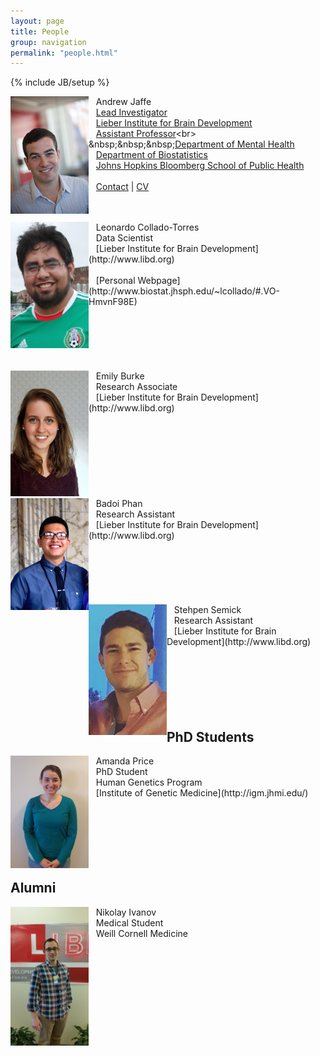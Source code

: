 ```yaml
---
layout: page
title: People
group: navigation
permalink: "people.html"
---
```

{% include JB/setup %}

<img src="media/people/Jaffe.jpg" alt="Andrew Jaffe" style="width: 125px;" align="left"/>

&nbsp;&nbsp;&nbsp;Andrew Jaffe<br>
&nbsp;&nbsp;&nbsp;[Lead Investigator](http://libd.org/contact/staff-directory/27-andrew-jaffe)<br>
&nbsp;&nbsp;&nbsp;[Lieber Institute for Brain Development](http://www.libd.org)<br>
&nbsp;&nbsp;&nbsp;[Assistant Professor](http://www.jhsph.edu/faculty/directory/profile/5291/Jaffe/Andrew%20E.)<br>
&nbsp;&nbsp;&nbsp;[Department of Mental Health](http://www.jhsph.edu/departments/mental-health/)<br>
&nbsp;&nbsp;&nbsp;[Department of Biostatistics](http://www.jhsph.edu/departments/biostatistics/)<br>
&nbsp;&nbsp;&nbsp;[Johns Hopkins Bloomberg School of Public Health](www.jhsph.edu)<br>
<br>
&nbsp;&nbsp;&nbsp;[Contact](index.html) | [CV](files/jaffe-cv.pdf)<br>
<br><br>

<img src="media/people/leonardo.png" alt="Leonardo Collado-Torres" style="width: 125px;" align="left"/>
&nbsp;&nbsp;&nbsp;Leonardo Collado-Torres<br>
&nbsp;&nbsp;&nbsp;Data Scientist<br>
&nbsp;&nbsp;&nbsp;[Lieber Institute for Brain Development](http://www.libd.org)<br>
<br>
&nbsp;&nbsp;&nbsp;[Personal Webpage](http://www.biostat.jhsph.edu/~lcollado/#.VO-HmvnF98E)<br>
<br><br><br><br><br><br>


<img src="media/people/emily.jpg" alt="Emily Burke" style="width: 125px;" align="left"/>
&nbsp;&nbsp;&nbsp;Emily Burke<br>
&nbsp;&nbsp;&nbsp;Research Associate<br>
&nbsp;&nbsp;&nbsp;[Lieber Institute for Brain Development](http://www.libd.org)<br>
<br><br><br><br><br><br><br><br>

<img src="media/people/badoi.jpg" alt="Badoi Phan" style="width: 125px;" align="left"/>
&nbsp;&nbsp;&nbsp;Badoi Phan<br>
&nbsp;&nbsp;&nbsp;Research Assistant<br>
&nbsp;&nbsp;&nbsp;[Lieber Institute for Brain Development](http://www.libd.org)<br>
<br><br><br><br><br><br>

<img src="media/people/steve.jpg" alt="Stehpen Semick" style="width: 125px;" align="left"/>
&nbsp;&nbsp;&nbsp;Stehpen Semick<br>
&nbsp;&nbsp;&nbsp;Research Assistant<br>
&nbsp;&nbsp;&nbsp;[Lieber Institute for Brain Development](http://www.libd.org)<br>
<br><br><br><br><br><br>

## PhD Students

<img src="media/people/amanda.jpg" alt="Amanda Price" style="width: 125px;" align="left"/>
&nbsp;&nbsp;&nbsp;Amanda Price<br>
&nbsp;&nbsp;&nbsp;PhD Student<br>
&nbsp;&nbsp;&nbsp;Human Genetics Program<br>
&nbsp;&nbsp;&nbsp;[Institute of Genetic Medicine](http://igm.jhmi.edu/)<br>
<br><br><br><br><br><br>

## Alumni

<img src="media/people/nikolay.jpg" alt="Nikolay Ivanov" style="width: 125px;" align="left"/>
&nbsp;&nbsp;&nbsp;Nikolay Ivanov<br>
&nbsp;&nbsp;&nbsp;Medical Student<br>
&nbsp;&nbsp;&nbsp;Weill Cornell Medicine<br>
<br><br><br><br><br><br><br><br><br><br>
